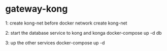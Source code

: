 # gateway-kong

1: create kong-net before 
docker network create kong-net

2: start the database service to kong and konga
docker-compose up -d db 

3: up the other services
docker-compose up -d 
